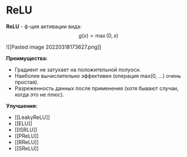 # ReLU
**ReLU** - ф-ция активации вида:
$$
g(x)=\max (0, x)
$$

![[Pasted image 20220318173627.png]]

**Преимущества:**
* Градиент не затухает на положительной полуоси.
* Наиболее вычислительно эффективен (операция max(0, ...) очень простая).
* Разреженность данных после применения (хотя бывают случаи, когда это не плюс).

**Улучшения:**
* [[LeakyReLU]]
* [[ELU]]
* [[ISRLU]]
* [[PReLU]]
* [[RReLU]]
* [[SReLU]]